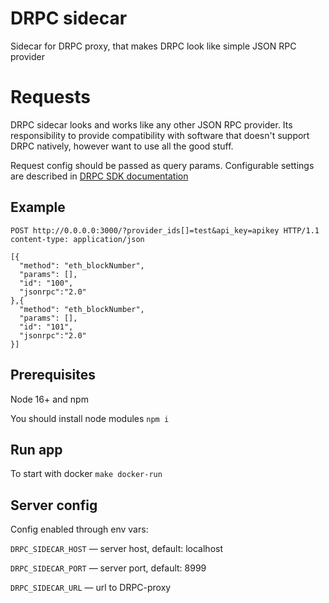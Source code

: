 # DRPC sidecar

Sidecar for DRPC proxy, that makes DRPC look like simple JSON RPC provider

# Requests

DRPC sidecar looks and works like any other JSON RPC provider. Its responsibility to provide compatibility with software
that doesn't support DRPC natively, however want to use all the good stuff.

Request config should be passed as query params.
Configurable settings are described in [DRPC SDK documentation](https://p2p-org.github.io/drpc-client/modules.html#ProviderSettings)

## Example

```
POST http://0.0.0.0:3000/?provider_ids[]=test&api_key=apikey HTTP/1.1
content-type: application/json

[{
  "method": "eth_blockNumber",
  "params": [],
  "id": "100",
  "jsonrpc":"2.0"
},{
  "method": "eth_blockNumber",
  "params": [],
  "id": "101",
  "jsonrpc":"2.0"
}]
```

## Prerequisites

Node 16+ and npm

You should install node modules
`npm i`

## Run app

To start with docker
`make docker-run`

## Server config

Config enabled through env vars:

`DRPC_SIDECAR_HOST` — server host, default: localhost

`DRPC_SIDECAR_PORT` — server port, default: 8999

`DRPC_SIDECAR_URL` — url to DRPC-proxy
